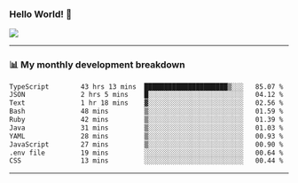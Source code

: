 ### Hello World! 👋

<a>
  <img align="center" src="https://github-readme-stats.vercel.app/api?username=megatunger&count_private=true&include_all_commits=true&bg_color=30,56CCF2,2F80ED&title_color=fff&text_color=fff" />
</a>

------
### 📊 My monthly development breakdown

<!--START_SECTION:waka-->

```txt
TypeScript        43 hrs 13 mins  █████████████████████▒░░░   85.07 %
JSON              2 hrs 5 mins    █░░░░░░░░░░░░░░░░░░░░░░░░   04.12 %
Text              1 hr 18 mins    ▓░░░░░░░░░░░░░░░░░░░░░░░░   02.56 %
Bash              48 mins         ▒░░░░░░░░░░░░░░░░░░░░░░░░   01.59 %
Ruby              42 mins         ▒░░░░░░░░░░░░░░░░░░░░░░░░   01.39 %
Java              31 mins         ▒░░░░░░░░░░░░░░░░░░░░░░░░   01.03 %
YAML              28 mins         ▒░░░░░░░░░░░░░░░░░░░░░░░░   00.93 %
JavaScript        27 mins         ▒░░░░░░░░░░░░░░░░░░░░░░░░   00.90 %
.env file         19 mins         ░░░░░░░░░░░░░░░░░░░░░░░░░   00.64 %
CSS               13 mins         ░░░░░░░░░░░░░░░░░░░░░░░░░   00.44 %
```

<!--END_SECTION:waka-->

------
